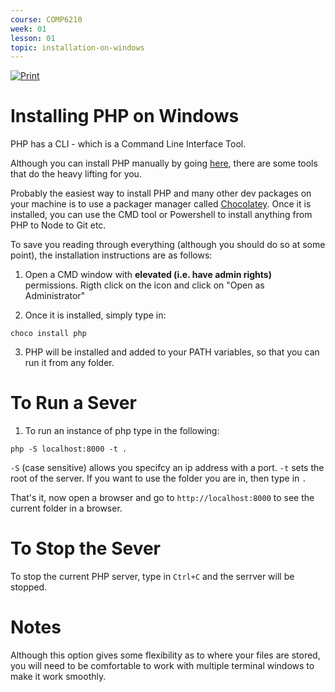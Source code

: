 ```yaml
---
course: COMP6210
week: 01
lesson: 01
topic: installation-on-windows
---
```


[![Print](https://img.shields.io/badge/DOWNLOAD_PDF-CLICK_HERE-green.svg)](https://github.com/ToiOhomaiBCS/COMP6210-Course-Material/raw/master/week01/extra/01a-Install-PHP-on-Windows.pdf)


# Installing PHP on Windows

PHP has a CLI - which is a Command Line Interface Tool.

Although you can install PHP manually by going [here](https://www.php.net/manual/en/install.windows.legacy.index.php), there are some tools that do the heavy lifting for you.

Probably the easiest way to install PHP and many other dev packages on your machine is to use a packager manager called [Chocolatey](https://chocolatey.org/install). Once it is installed, you can use the CMD tool or Powershell to install anything from PHP to Node to Git etc.

To save you reading through everything (although you should do so at some point), the installation instructions are as follows:

1. Open a CMD window with **elevated (i.e. have admin rights)** permissions. Rigth click on the icon and click on "Open as Administrator"

2. Once it is installed, simply type in: 
```
choco install php
```

3. PHP will be installed and added to your PATH variables, so that you can run it from any folder.

# To Run a Sever

1. To run an instance of php type in the following:
```
php -S localhost:8000 -t .
```

`-S` (case sensitive) allows you specifcy an ip address with a port.
`-t` sets the root of the server. If you want to use the folder you are in, then type in `.`

That's it, now open a browser and go to `http://localhost:8000` to see the current folder in a browser.

# To Stop the Sever

To stop the current PHP server, type in `Ctrl+C` and the serrver will be stopped.

# Notes

Although this option gives some flexibility as to where your files are stored, you will need to be comfortable to work with multiple terminal windows to make it work smoothly.

